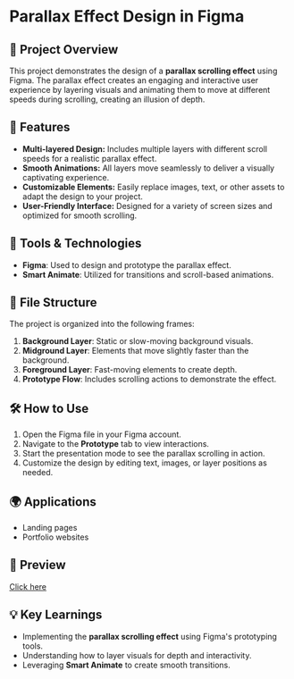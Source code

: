 # Parallax Effect Design in Figma

## 🌟 Project Overview  
This project demonstrates the design of a **parallax scrolling effect** using Figma. The parallax effect creates an engaging and interactive user experience by layering visuals and animating them to move at different speeds during scrolling, creating an illusion of depth.

## 🎨 Features  
- **Multi-layered Design:** Includes multiple layers with different scroll speeds for a realistic parallax effect.  
- **Smooth Animations:** All layers move seamlessly to deliver a visually captivating experience.  
- **Customizable Elements:** Easily replace images, text, or other assets to adapt the design to your project.  
- **User-Friendly Interface:** Designed for a variety of screen sizes and optimized for smooth scrolling.  

## 🚀 Tools & Technologies  
- **Figma**: Used to design and prototype the parallax effect.  
- **Smart Animate**: Utilized for transitions and scroll-based animations.

## 📂 File Structure  
The project is organized into the following frames:  
1. **Background Layer**: Static or slow-moving background visuals.  
2. **Midground Layer**: Elements that move slightly faster than the background.  
3. **Foreground Layer**: Fast-moving elements to create depth.  
4. **Prototype Flow**: Includes scrolling actions to demonstrate the effect.

## 🛠️ How to Use  
1. Open the Figma file in your Figma account.  
2. Navigate to the **Prototype** tab to view interactions.  
3. Start the presentation mode to see the parallax scrolling in action.  
4. Customize the design by editing text, images, or layer positions as needed.  

## 🌍 Applications  
- Landing pages  
- Portfolio websites

## 📸 Preview  
[Click here](https://www.figma.com/proto/bRjFOIjW3wfn1JWLmuRgFQ/prallex-effects?node-id=4-2&p=f&t=ah0cHhfwpa8qmbeF-1&scaling=min-zoom&content-scaling=fixed&page-id=0%3A1)
## 💡 Key Learnings  
- Implementing the **parallax scrolling effect** using Figma's prototyping tools.  
- Understanding how to layer visuals for depth and interactivity.  
- Leveraging **Smart Animate** to create smooth transitions.  

